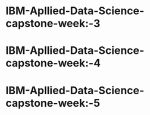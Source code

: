 # IBM-Apllied-Data-Science-capstone-week:-3
# IBM-Apllied-Data-Science-capstone-week:-4
# IBM-Apllied-Data-Science-capstone-week:-5
